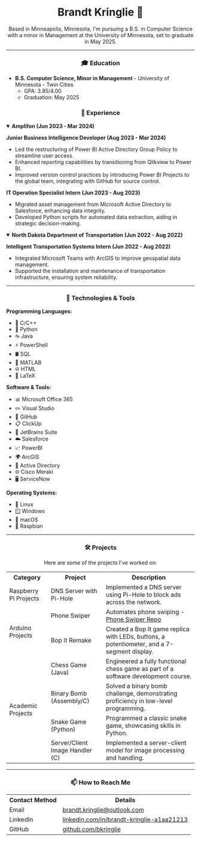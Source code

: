 <h1 align="center">Brandt Kringlie 👋</h1>
<p align="center">
  Based in Minneapolis, Minnesota, I'm pursuing a B.S. in Computer Science with a minor in Management at the University of Minnesota, set to graduate in May 2025.
</p>
<hr>

<h3 align="center">🎓 Education</h3>
<ul>
  <li><strong>B.S. Computer Science, Minor in Management</strong> - University of Minnesota - Twin Cities
    <ul>
      <li>GPA: 3.85/4.00</li>
      <li>Graduation: May 2025</li>
    </ul>
  </li>
</ul>

<h3 align="center">💼 Experience</h3>
<details open>
  <summary><strong>Amplifon (Jun 2023 - Mar 2024)</strong></summary>
  <p><strong>Junior Business Intelligence Developer (Aug 2023 - Mar 2024)</strong></p>
  <ul>
    <li>Led the restructuring of Power BI Active Directory Group Policy to streamline user access.</li>
    <li>Enhanced reporting capabilities by transitioning from Qlikview to Power BI.</li>
    <li>Improved version control practices by introducing Power BI Projects to the global team, integrating with GitHub for source control.</li>
  </ul>
  <p><strong>IT Operation Specialist Intern (Jun 2023 - Aug 2023)</strong></p>
  <ul>
    <li>Migrated asset management from Microsoft Active Directory to Salesforce, enhancing data integrity.</li>
    <li>Developed Python scripts for automated data extraction, aiding in strategic decision-making.</li>
  </ul>
</details>

<details open>
  <summary><strong>North Dakota Department of Transportation (Jun 2022 - Aug 2022)</strong></summary>
  <p><strong>Intelligent Transportation Systems Intern (Jun 2022 - Aug 2022)</strong></p>
  <ul>
    <li>Integrated Microsoft Teams with ArcGIS to improve geospatial data management.</li>
    <li>Supported the installation and maintenance of transportation infrastructure, ensuring system reliability.</li>
  </ul>
</details>
<hr>

<h3 align="center">🔧 Technologies & Tools</h3>
<p><strong>Programming Languages:</strong></p>
<ul>
  <li>🧩 C/C++</li>
  <li>🐍 Python</li>
  <li>☕ Java</li>
  <li>⚡ PowerShell</li>
  <li>🛢 SQL</li>
  <li>🔢 MATLAB</li>
  <li>🌐 HTML</li>
  <li>📄 LaTeX</li>
</ul>

<p><strong>Software & Tools:</strong></p>
<ul>
  <li>📊 Microsoft Office 365</li>
  <li>✏️ Visual Studio</li>
  <li>🐙 GitHub</li>
  <li>📋 ClickUp</li>
  <li>🧰 JetBrains Suite</li>
  <li>☁️ Salesforce</li>
  <li>📈 PowerBI</li>
  <li>🌍 ArcGIS</li>
  <li>🔑 Active Directory</li>
  <li>🌐 Cisco Meraki</li>
  <li>🖥 ServiceNow</li>
</ul>

<p><strong>Operating Systems:</strong></p>
<ul>
  <li>🐧 Linux</li>
  <li>🪟 Windows</li>
  <li>🍎 macOS</li>
  <li>🍓 Raspbian</li>
</ul>
<hr>

<div align="center">
  <h3>🛠️ Projects</h3>
  <p>Here are some of the projects I've worked on:</p>
</div>

<table align="center">
  <tr>
    <th>Category</th>
    <th>Project</th>
    <th>Description</th>
  </tr>
  <tr>
    <td>Raspberry Pi Projects</td>
    <td>DNS Server with Pi-Hole</td>
    <td>Implemented a DNS server using Pi-Hole to block ads across the network.</td>
  </tr>
  <tr>
    <td rowspan="2">Arduino Projects</td>
    <td>Phone Swiper</td>
    <td>Automates phone swiping - <a href="https://github.com/bkringlie/Phone-Swiper">Phone Swiper Repo</a></td>
  </tr>
  <tr>
    <td>Bop It Remake</td>
    <td>Created a Bop It game replica with LEDs, buttons, a potentiometer, and a 7-segment display.</td>
  </tr>
  <tr>
    <td rowspan="4">Academic Projects</td>
    <td>Chess Game (Java)</td>
    <td>Engineered a fully functional chess game as part of a software development course.</td>
  </tr>
  <tr>
    <td>Binary Bomb (Assembly/C)</td>
    <td>Solved a binary bomb challenge, demonstrating proficiency in low-level programming.</td>
  </tr>
  <tr>
    <td>Snake Game (Python)</td>
    <td>Programmed a classic snake game, showcasing skills in Python.</td>
  </tr>
  <tr>
    <td>Server/Client Image Handler (C)</td>
    <td>Implemented a server-client model for image processing and handling.</td>
  </tr>
</table>
<hr>

<div align="center">
  <h3>📫 How to Reach Me</h3>
</div>

<table align="center">
  <tr>
    <th>Contact Method</th>
    <th>Details</th>
  </tr>
  <tr>
    <td>Email</td>
    <td><a href="mailto:brandt.kringlie@outlook.com">brandt.kringlie@outlook.com</a></td>
  </tr>
  <tr>
    <td>LinkedIn</td>
    <td><a href="https://linkedin.com/in/brandt-kringlie-a1aa21213">linkedin.com/in/brandt-kringlie-a1aa21213</a></td>
  </tr>
  <tr>
    <td>GitHub</td>
    <td><a href="https://github.com/bkringlie">github.com/bkringlie</a></td>
  </tr>
</table>
